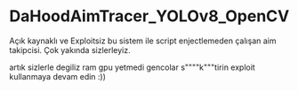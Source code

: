 # DaHoodAimTracer_YOLOv8_OpenCV
Açık kaynaklı ve Exploitsiz bu sistem ile script enjectlemeden çalışan aim takipcisi. Çok yakında sizlerleyiz.

artık sizlerle degiliz ram gpu yetmedi gencolar s""""k"""tirin exploit kullanmaya devam edin :))
